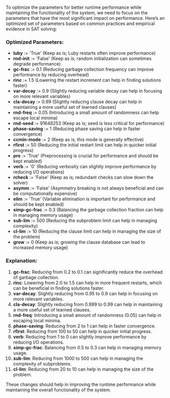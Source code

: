 To optimize the parameters for better runtime performance while maintaining the functionality of the system, we need to focus on the parameters that have the most significant impact on performance. Here’s an optimized set of parameters based on common practices and empirical evidence in SAT solving:

### Optimized Parameters:
- **luby** := 'True' (Keep as is; Luby restarts often improve performance)
- **rnd-init** := 'False' (Keep as is; random initialization can sometimes degrade performance)
- **gc-frac** := 0.1 (Reducing garbage collection frequency can improve performance by reducing overhead)
- **rinc** := 1.5 (Lowering the restart increment can help in finding solutions faster)
- **var-decay** := 0.9 (Slightly reducing variable decay can help in focusing on more relevant variables)
- **cla-decay** := 0.99 (Slightly reducing clause decay can help in maintaining a more useful set of learned clauses)
- **rnd-freq** := 0.05 (Introducing a small amount of randomness can help escape local minima)
- **rnd-seed** := 91648253 (Keep as is; seed is less critical for performance)
- **phase-saving** := 1 (Reducing phase saving can help in faster convergence)
- **ccmin-mode** := 2 (Keep as is; this mode is generally effective)
- **rfirst** := 50 (Reducing the initial restart limit can help in quicker initial progress)
- **pre** := 'True' (Preprocessing is crucial for performance and should be kept enabled)
- **verb** := '0' (Reducing verbosity can slightly improve performance by reducing I/O operations)
- **rcheck** := 'False' (Keep as is; redundant checks can slow down the solver)
- **asymm** := 'False' (Asymmetry breaking is not always beneficial and can be computationally expensive)
- **elim** := 'True' (Variable elimination is important for performance and should be kept enabled)
- **simp-gc-frac** := 0.3 (Balancing the garbage collection fraction can help in managing memory usage)
- **sub-lim** := 500 (Reducing the subproblem limit can help in managing complexity)
- **cl-lim** := 10 (Reducing the clause limit can help in managing the size of the problem)
- **grow** := 0 (Keep as is; growing the clause database can lead to increased memory usage)

### Explanation:
1. **gc-frac**: Reducing from 0.2 to 0.1 can significantly reduce the overhead of garbage collection.
2. **rinc**: Lowering from 2.0 to 1.5 can help in more frequent restarts, which can be beneficial in finding solutions faster.
3. **var-decay**: Slightly reducing from 0.95 to 0.9 can help in focusing on more relevant variables.
4. **cla-decay**: Slightly reducing from 0.999 to 0.99 can help in maintaining a more useful set of learned clauses.
5. **rnd-freq**: Introducing a small amount of randomness (0.05) can help in escaping local minima.
6. **phase-saving**: Reducing from 2 to 1 can help in faster convergence.
7. **rfirst**: Reducing from 100 to 50 can help in quicker initial progress.
8. **verb**: Reducing from 1 to 0 can slightly improve performance by reducing I/O operations.
9. **simp-gc-frac**: Balancing from 0.5 to 0.3 can help in managing memory usage.
10. **sub-lim**: Reducing from 1000 to 500 can help in managing the complexity of subproblems.
11. **cl-lim**: Reducing from 20 to 10 can help in managing the size of the problem.

These changes should help in improving the runtime performance while maintaining the overall functionality of the system.